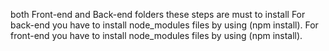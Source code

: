 both Front-end and Back-end folders
these steps are must to install
For back-end you have to install node_modules files by using (npm install).
For front-end you have to install node_modules files by using (npm install).
